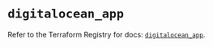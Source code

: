 # `digitalocean_app`

Refer to the Terraform Registry for docs: [`digitalocean_app`](https://registry.terraform.io/providers/digitalocean/digitalocean/2.44.1/docs/resources/app).
